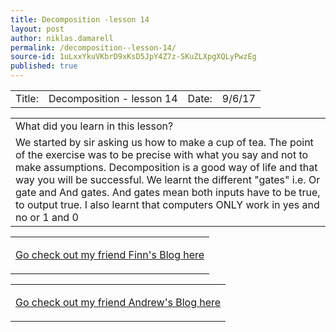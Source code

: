 ```yaml
---
title: Decomposition -lesson 14
layout: post
author: niklas.damarell
permalink: /decomposition--lesson-14/
source-id: 1uLxxYkuVKbrD9xKsD5JpY4Z7z-SKuZLXpgXQLyPwzEg
published: true
---
```

<table>
  <tr>
    <td>Title:</td>
    <td>Decomposition - lesson 14</td>
    <td>Date:</td>
    <td>9/6/17</td>
  </tr>
</table>


<table>
  <tr>
    <td>What did you learn in this lesson?</td>
  </tr>
  <tr>
    <td>We started by sir asking us how to make a cup of tea. The point of the exercise was to be precise with what you say and not to make assumptions. Decomposition is a good way of life and that way you will be successful.
We learnt the different "gates" i.e. Or gate and And gates. And gates mean both inputs have to be true, to output true.  
I also learnt that computers ONLY work in yes and no or 1 and 0</td>
  </tr>
</table>


<table>
  <tr>
    <td><html>
<body>

<p><a href="https://finnhammerkick3009.github.io/
">Go check out my friend Finn's Blog here</a></p>

</body>
</html></td>
  </tr>
</table>


<table>
  <tr>
    <td><html>
<body>

<p><a href="https://xxandrew99.github.io/
">Go check out my friend Andrew's Blog here</a></p>

</body>
</html></td>
  </tr>
</table>




